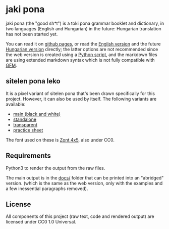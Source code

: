 # jaki pona

jaki pona (the "good sh\*t") is a toki pona grammar booklet and dictionary, in two languages (English and Hungarian) in the future: Hungarian translation has not been started yet.

You can read it on [github pages](https://ae-dschorsaanjo.github.io/jaki-pona/), or read the [English version](./jaki_pona-en.md) and the future [Hungarian version](./jaki_pona-hu.md) directly; the latter options are not recommended since the web version is created using a [Python script](./render.py), and the markdown files are using extended markdown syntax which is not fully compatible with [GFM](https://github.github.com/gfm/).

## sitelen pona leko

It is a pixel variant of sitelen pona that's been drawn specifically for this project. However, it can also be used by itself.
The following variants are available:
- [main (black and white)](./docs/pics/sitelen_pona_leko/sitelen-pona-leko.png)
- [standalone](./docs/pics/sitelen_pona_leko/sitelen-pona-leko-standalone.png)
- [transparent](./docs/pics/sitelen_pona_leko/sitelen-pona-leko-trans.png)
- [practice sheet](./docs/pics/sitelen_pona_leko/sitelen-pona-leko-practice-sheet.png)

The font used on these is [Zont 4x5](https://fontstruct.com/fontstructions/show/2419509/zont-4x5), also under CC0.

## Requirements

Python3 to render the output from the raw files.

The main output is in the [docs/](./docs/) folder that can be printed into an "abridged" version. (which is the same as the web version, only with the examples and a few inessential paragraphs removed).

## License

All components of this project (raw text, code and rendered output) are licensed under CC0 1.0 Universal.
